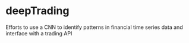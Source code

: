 # deepTrading
Efforts to use a CNN to identify patterns in financial time series data and interface with a trading API
